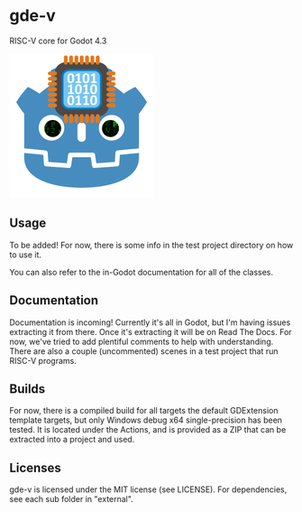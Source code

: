 # gde-v
RISC-V core for Godot 4.3

<img src="https://raw.githubusercontent.com/Hestia-SGG/gde-v/refs/heads/main/icon.png" width=256 height=256 />

## Usage
To be added! For now, there is some info in the test project directory on how to use it.

You can also refer to the in-Godot documentation for all of the classes.

## Documentation
Documentation is incoming! Currently it's all in Godot, but I'm having issues extracting it from there. Once it's extracting it will be on Read The Docs. For now, we've tried to add plentiful comments to help with understanding. There are also a couple (uncommented) scenes in a test project that run RISC-V programs.

## Builds
For now, there is a compiled build for all targets the default GDExtension template targets, but only Windows debug x64 single-precision has been tested. It is located under the Actions, and is provided as a ZIP that can be extracted into a project and used.

## Licenses
gde-v is licensed under the MIT license (see LICENSE). For dependencies, see each sub folder in "external".
